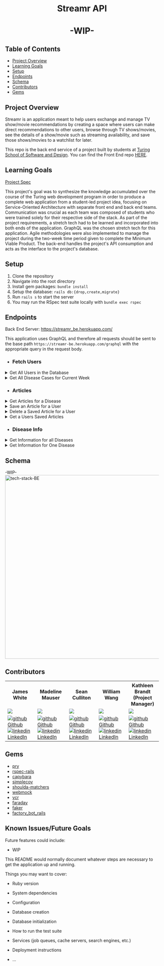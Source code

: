 <div align="center">
  <h1>Streamr API</h1>
  <h1>-WIP-</h1>
</div>

## Table of Contents
- [Project Overview](#project-overview)
- [Learning Goals](#learning-goals)
- [Setup](#setup)
- [Endpoints](#endpoints)
- [Schema](#schema)
- [Contributors](#contributors)
- [Gems](#gems)


## Project Overview
Streamr is an application meant to help users exchange and manage TV show/movie recommendations by creating a space where users can make direct recommendations to other users, browse through TV shows/movies, see the details of a show/movie such as streaming availability, and save those shows/movies to a watchlist for later.

This repo is the back end service of a project built by students at [Turing School of Software and Design](https://turing.edu/). You can find the Front End repo [HERE](https://github.com/streamr-turing/streamr-fe).



## Learning Goals
[Project Spec](https://mod4.turing.edu/projects/capstone/)

This project's goal was to synthesize the knowledge accumulated over the course of the Turing web development program in order to produce a complete web application from a student-led project idea, focusing on Service-Oriented Architecture with separate front end and back end teams. Communication was crucial as each team was composed of students who were trained solely for their respective side of the stack. As part of the project requirements, a stretch tech had to be learned and incorporated into both ends of the application. GraphQL was the chosen stretch tech for this application. Agile methodologies were also implemented to manage the project during the two-week time period given to complete the Minimum Viable Product.
The back-end handles the project's API consumption and acts as the interface to the project's database.

## Setup

1. Clone the repository
2. Navigate into the root directory
3. Install gem packages: `bundle install`
4. Setup the database: `rails db:{drop,create,migrate}`
6. Run `rails s` to start the server
7. You may run the RSpec test suite locally with `bundle exec rspec`

## Endpoints
Back End Server: https://streamr_be.herokuapp.com/

This application uses GraphQL and therefore all requests should be sent to the base path `https://streamr-be.herokuapp.com/graphql` with the appropriate query in the request body.

- ### Fetch Users
<details close>
<summary>Get All Users in the Database</summary>
<br>


Returns a list of all users in the database. User fields supported:
- id
- name

Request: <br>
```
GET /api/v1/disease_cases?state=#{state_name}
```
Example:
[Get Disease Cases in Georgia](https://epitrac-be.herokuapp.com/api/v1/disease_cases?state=GEORGIA)

JSON Response Example:
```json
{
    "data": [
        {
            "id": "20225200032",
            "type": "disease_case",
            "attributes": {
                "state": "GEORGIA",
                "year": "2022",
                "current_week": 52,
                "disease": "Anthrax",
                "cumulative_current": 0,
                "cumulative_last": 0,
                "coordinates": [
                    -84.39111,
                    33.74831
                ],
                "id": "20225200032",
                "current_week_cases": 0
              }
        },
        {
            "id": "20225200102",
            "type": "disease_case",
            "attributes": {
                "state": "GEORGIA",
                "year": "2022",
                "current_week": 52,
                "disease": "Arboviral diseases, Chikungunya virus disease",
                "cumulative_current": 0,
                "cumulative_last": 0,
                "coordinates": [
                    -84.39111,
                    33.74831
                ],
                "id": "20225200102",
                "current_week_cases": 0
              }
        },
        {...},
        {...},
        ]
}

```
</details>

<details close>
<summary>Get All Disease Cases for Current Week</summary>
<br>


Returns a list of diseases in all states for the most recent MMWR week recorded in the [NNDSS Weekly Dataset](https://data.cdc.gov/NNDSS/NNDSS-Weekly-Data/x9gk-5huc).

Data Sourced from the [NNDSS Weekly Data API](https://dev.socrata.com/foundry/data.cdc.gov/x9gk-5huc).

Request: <br>
```
GET /api/v1/disease_cases
```
Example: 
[Get All Disease Cases For Latest Week](https://epitrac-be.herokuapp.com/api/v1/disease_cases)

JSON Response Example:
```json
{
    "data": [
        {
            "id": "20225200003",
            "type": "disease_case",
            "attributes": {
                "state": "CONNECTICUT",
                "year": "2022",
                "current_week": 52,
                "disease": "Anthrax",
                "cumulative_current": 0,
                "cumulative_last": 0,
                "coordinates": [
                    -72.67399,
                    41.76376
                ],
                "id": "20225200003",
                "current_week_cases": 0
            }
        },
        {
            "id": "20225200004",
            "type": "disease_case",
            "attributes": {
                "state": "MAINE",
                "year": "2022",
                "current_week": 52,
                "disease": "Anthrax",
                "cumulative_current": 0,
                "cumulative_last": 0,
                "coordinates": [
                    -69.77631,
                    44.31804
                ],
                "id": "20225200004",
                "current_week_cases": 0
            }
        },
        {...},
        {...},
    ]
}
```
</details>

- ### Articles
<details close>

<summary>Get Articles for a Disease</summary>
<br>


Returns a list of articles related to that disease.

Data sourced from [Science Clips](https://dev.socrata.com/foundry/data.cdc.gov/biid-68vb).

Request: <br>
```
GET /api/v1/articles?disease=#{disease}
```
Example: 
[Get Articles Related to Anthrax](https://epitrac-be.herokuapp.com/api/v1/articles?disease=anthrax)

JSON Response Example:
```json
{
 "data": [
        {
            "id": "1076",
            "type": "article",
            "attributes": {
                "article_id": "1076",
                "author": "de Oliveira, F. F. M. M., S.;Gonti, S.;Brey, R. N.;Li, H.;Schiffer, J.;Casadevall, A.;Bann, J. G.",
                "title": "Binding of the von Willebrand factor a domain of capillary morphogenesis protein 2 to anthrax protective antigen vaccine reduces immunogenicity in mice",
                "year": "2020",
                "date": "15-01",
                "isbn_issn": "2379-5042",
                "keywords": "anthrax:antigen processing:immunization:protein stability",
                "abstract": "Protective antigen (PA) is a component of anthrax toxin ....",
                "url": "https://www.ncbi.nlm.nih.gov/pubmed/31941807",
                "doi": "10.1128/mSphere.00556-19"
            }
        },
        {
            "id": "1380",
            "type": "article",
            "attributes": {
                "article_id": "1380",
                "author": "Hupert, N. W., D.,  Cuomo, J.,  Hollingsworth, E.,  Neukermans, K.,  Xiong, W.,",
                "title": "Predicting hospital surge after a large-scale anthrax attack: a model-based analysis of CDC's cities readiness initiative prophylaxis recommendations",
                "year": "2009",
                "date": "Jul-Aug",
                "isbn_issn": "0272-989X (Print)",
                "keywords": null,
                "abstract": "BACKGROUND: A CRI-compliant prophylaxis...",
                "url": "http://mdm.sagepub.com/cgi/reprint/29/4/424",
                "doi": "10.1177/0272989X09341389"
            }      
        },
        {...},
        {...},
        ...
        ...
      ]
}
```
</details>

<details close>
<summary> Save an Article for a User </summary>
<br>

Request: <br>
```
POST /api/v1/user_articles?user_id=#{user_id}&article_id=#{article_id}
```

JSON Response Example:
```json
{
 "data": {
        "id": "10",
        "type": "user_article",
        "attributes": {
            "user_id": 1,
            "article_id": 88
        }
    }
}
```
</details>

<details close>
<summary> Delete a Saved Article for a User </summary>
<br>

Request: <br>
```
DELETE /api/v1/user_articles/:id
```

JSON Response Example:
```json
{
    "message": "The article was successfully deleted from your dashboard"
}
```
</details>

<details close>
<summary> Get a Users Saved Articles </summary>
<br>


Request: <br>
```
GET /api/v1/user_articles/?user_id=#{user_id}
```

JSON Response Example:
```json
{
    "data": [
        {
            "id": "1",
            "type": "article",
            "attributes": {
                "article_id": "50",
                "author": "Johnson, T. L. G., C. B., Maes, S. E., Hojgaard, A., Fleshman, A., Boegler, K. A., Delory, M. J., Slater, K. S., Karpathy, S. E., Bjork, J. K., Neitzel, D. F., Schiffman, E. K., Eisen, R. J.,",
                "title": "Prevalence and distribution of seven human pathogens in host-seeking Ixodes scapularis (Acari: Ixodidae) nymphs in Minnesota, USA",
                "year": "2018",
                "date": "20-07",
                "isbn_issn": "1877-959x",
                "keywords": "Anaplasmosis:Babesiosis:Coinfection:Density of infected nymphs (DIN):Lyme disease:Nymphal infection prevalence (NIP)",
                "abstract": "In the north-central United States,...",
                "url": "https://www.ncbi.nlm.nih.gov/pubmed/30055987",
                "doi": "10.1016/j.ttbdis.2018.07.009"
            }
        },
        {...}
    ]
}



```
</details>

- ### Disease Info
<details close>
<summary> Get Information for all Diseases </summary>
<br>


Request: <br>
```
GET /api/v1/disease_info
```
Example:
[Get information for all diseases](https://epitrac-be.herokuapp.com/api/v1/disease_info)

JSON Response Example:
```json
{
    "data": [
        {
            "id": "1",
            "type": "disease_info",
            "attributes": {
                "disease": "Anthrax",
                "short_name": "Anthrax",
                "information": "Anthrax is a serious infectious disease...",
                "link": "https://www.cdc.gov/anthrax/"
            }
        },
        {
            "id": "2",
            "type": "disease_info",
            "attributes": {
                "disease": "Arboviral diseases, Chikungunya virus disease",
                "short_name": "Chikungunya",
                "information": "Chikungunya virus is spread to people...",
                "link": "https://www.cdc.gov/chikungunya/index.html"
            }
        },
        {....}
    ]
}
```
</details>

<details close>
<summary> Get Information for One Disease </summary>
<br>


Request: <br>
```
GET /api/v1/disease_info?disease=#{disease}
```
Example:
[Get Information for Anthrax](https://epitrac-be.herokuapp.com/api/v1/disease_info?disease=anthrax)

JSON Response Example:
```json
{
    "data": [
        {
            "id": "1",
            "type": "disease_info",
            "attributes": {
                "disease": "Anthrax",
                "short_name": "Anthrax",
                "information": "Anthrax is a serious infectious disease...",
                "link": "https://www.cdc.gov/anthrax/"
            }
        }
    ]
}
```
</details>

## Schema

-WIP-
<img width="1951" alt="tech-stack-BE" src="https://user-images.githubusercontent.com/108167041/218812887-fe17f18f-358a-46b9-8c45-ec1fab2bf5f7.png" width="100" height="600">


## Contributors
<table>
  <tr>
    <th>James White</th>
    <th>Madeline Mauser</th>
    <th>Sean Culliton</th>
    <th>William Wang</th>
    <th>Kathleen Brandt<br>(Project Manager)</th>
  </tr>
  <tr>
    <td><img src="https://avatars.githubusercontent.com/u/108167041?s=120&v=4"></td>
    <td><img src="https://avatars.githubusercontent.com/u/106927896?s=120&v=4"></td>
    <td><img src="https://avatars.githubusercontent.com/u/108320490?s=120&v=4"></td>
    <td><img src="https://avatars.githubusercontent.com/u/110333328?s=120&v=4"></td>
    <td><img src="https://avatars.githubusercontent.com/u/96136707?s=120&v=4"></td>
  </tr>

  <tr>
    <td>
      <a href="https://github.com/James-E-White"  rel="nofollow noreferrer">
          <img src="https://i.stack.imgur.com/tskMh.png" alt="github"> Github
        </a><br>
      <a href="https://www.linkedin.com/in/james-ed-wh/" rel="nofollow noreferrer">
    <img src="https://i.stack.imgur.com/gVE0j.png" alt="linkedin"> LinkedIn
        </a>
    </td>
        <td>
       <a href="https://github.com/MadelineMauser" rel="nofollow noreferrer">
            <img src="https://i.stack.imgur.com/tskMh.png" alt="github"> Github
      </a><br>
        <a href="https://www.linkedin.com/in/madeline-mauser-644239245/" rel="nofollow noreferrer">
          <img src="https://i.stack.imgur.com/gVE0j.png" alt="linkedin"> LinkedIn
      </a>
    </td>
        <td>
       <a href="https://github.com/smculliton" rel="nofollow noreferrer">
          <img src="https://i.stack.imgur.com/tskMh.png" alt="github"> Github
      </a><br>
        <a href="https://www.linkedin.com/in/seanculliton" rel="nofollow noreferrer">
          <img src="https://i.stack.imgur.com/gVE0j.png" alt="linkedin"> LinkedIn
      </a>
    </td>
        <td>
       <a href="https://github.com/willjw2" rel="nofollow noreferrer">
            <img src="https://i.stack.imgur.com/tskMh.png" alt="github"> Github
      </a><br>
        <a href="https://www.linkedin.com/in/william-wang-814442240/" rel="nofollow noreferrer">
          <img src="https://i.stack.imgur.com/gVE0j.png" alt="linkedin"> LinkedIn
      </a>
    </td>
        <td>
       <a href="https://github.com/KatBrandt" rel="nofollow noreferrer">
            <img src="https://i.stack.imgur.com/tskMh.png" alt="github"> Github
      </a><br>
        <a href="https://www.linkedin.com/in/katbrandt/" rel="nofollow noreferrer">
          <img src="https://i.stack.imgur.com/gVE0j.png" alt="linkedin"> LinkedIn
      </a>
    </td>
    </tr>
    
</table>

## Gems
- [pry](https://github.com/pry/pry)
- [rspec-rails](https://github.com/rspec/rspec-rails)
- [capybara](https://github.com/teamcapybara/capybara)
- [simplecov](https://github.com/simplecov-ruby/simplecov)
- [shoulda-matchers](https://github.com/thoughtbot/shoulda-matchers)
- [webmock](https://github.com/bblimke/webmock)
- [vcr](https://github.com/vcr/vcr)
- [faraday](https://lostisland.github.io/faraday/usage/)
- [faker](https://github.com/vajradog/faker-rails)
- [factory_bot_rails](https://github.com/thoughtbot/factory_bot_rails)

## Known Issues/Future Goals
Future features could include:
- WIP




This README would normally document whatever steps are necessary to get the
application up and running.

Things you may want to cover:

* Ruby version

* System dependencies

* Configuration

* Database creation

* Database initialization

* How to run the test suite

* Services (job queues, cache servers, search engines, etc.)

* Deployment instructions

* ...



